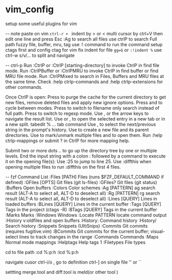 # vim_config

setup some useful plugins for vim

-- note 
paste on vim `ctrl-r + `
indent by > or <
multi cursor by ctrl+V then edit one line and press Esc
:Ag to search all files
use ctrlP to search Full path fuzzy file, buffer, mru, tag
use :! command to run the command
setup ctags first and config ctag for vim
fix indent for file `gg=G` or `:!indent %`
use ctrl-w s/v/... to split and navigate

-- ctrl-p
Run :CtrlP or :CtrlP [starting-directory] to invoke CtrlP in find file mode.
Run :CtrlPBuffer or :CtrlPMRU to invoke CtrlP in find buffer or find MRU file mode.
Run :CtrlPMixed to search in Files, Buffers and MRU files at the same time.
Check :help ctrlp-commands and :help ctrlp-extensions for other commands.

Once CtrlP is open:
Press <F5> to purge the cache for the current directory to get new files, remove deleted files and apply new ignore options.
Press <c-f> and <c-b> to cycle between modes.
Press <c-d> to switch to filename only search instead of full path.
Press <c-r> to switch to regexp mode.
Use <c-j>, <c-k> or the arrow keys to navigate the result list.
Use <c-t> or <c-v>, <c-x> to open the selected entry in a new tab or in a new split.
tabedit % ... tab command
Use <c-n>, <c-p> to select the next/previous string in the prompt's history.
Use <c-y> to create a new file and its parent directories.
Use <c-z> to mark/unmark multiple files and <c-o> to open them.
Run :help ctrlp-mappings or submit ? in CtrlP for more mapping help.

Submit two or more dots .. to go up the directory tree by one or multiple levels.
End the input string with a colon : followed by a command to execute it on the opening file(s):
Use :25 to jump to line 25.
Use :diffthis when opening multiple files to run :diffthis on the first 4 files.

-- fzf
Command	List
:Files [PATH]	Files (runs $FZF_DEFAULT_COMMAND if defined)
:GFiles [OPTS]	Git files (git ls-files)
:GFiles?	Git files (git status)
:Buffers	Open buffers
:Colors	Color schemes
:Ag [PATTERN]	ag search result (ALT-A to select all, ALT-D to deselect all)
:Rg [PATTERN]	rg search result (ALT-A to select all, ALT-D to deselect all)
:Lines [QUERY]	Lines in loaded buffers
:BLines [QUERY]	Lines in the current buffer
:Tags [QUERY]	Tags in the project (ctags -R)
:BTags [QUERY]	Tags in the current buffer
:Marks	Marks
:Windows	Windows
:Locate PATTERN	locate command output
:History	v:oldfiles and open buffers
:History:	Command history
:History/	Search history
:Snippets	Snippets (UltiSnips)
:Commits	Git commits (requires fugitive.vim)
:BCommits	Git commits for the current buffer; visual-select lines to track changes in the range
:Commands	Commands
:Maps	Normal mode mappings
:Helptags	Help tags 1
:Filetypes	File types

cd to file path
:cd %:p:h
:lcd %:p:h

navigate cusor 
ctrl-i/o , go to definition ctrl-]
on single file '' or `` 

settting merge.tool and diff.tool is meld(or other tool )
